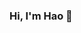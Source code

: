 ### Hi, I'm Hao 👋

<!--
**huynhnhathao/huynhnhathao** is a ✨ _special_ ✨ repository because its `README.md` (this file) appears on your GitHub profile.

- 🔭 I’m currently an undergraduate student, my major is data science. 
- 🌱 I’m currently learning machine learning, probability and linear algebra.
- 👯 I’m working on a project about free training neural architecture search. My expectation is that people can use it to search for good neural architecture in seconds.
- 📫 How to reach me: https://www.linkedin.com/in/haosleeper/
- ⚡ Fun fact: fact is usually not fun!
---
